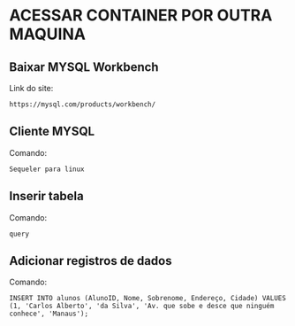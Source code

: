 # ACESSAR CONTAINER POR OUTRA MAQUINA
## Baixar MYSQL Workbench
Link do site:
```
https://mysql.com/products/workbench/
```
## Cliente MYSQL
Comando:
```
Sequeler para linux
```
## Inserir tabela
Comando:
```
query
```
## Adicionar registros de dados
Comando:
```
INSERT INTO alunos (AlunoID, Nome, Sobrenome, Endereço, Cidade) VALUES (1, 'Carlos Alberto', 'da Silva', 'Av. que sobe e desce que ninguém conhece', 'Manaus');
```
